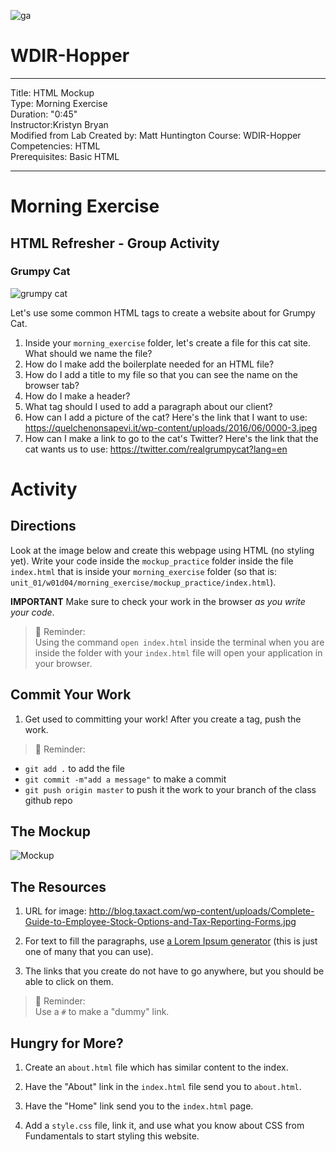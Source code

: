 ![ga](http://mobbook.generalassemb.ly/ga_cog.png)

# WDIR-Hopper

---
Title: HTML Mockup <br>
Type: Morning Exercise<br>
Duration: "0:45"<br>
Instructor:Kristyn Bryan<br>
Modified from Lab Created by: Matt Huntington
    Course: WDIR-Hopper<br>
Competencies: HTML <br>
Prerequisites: Basic HTML <br>

---
# Morning Exercise

## HTML Refresher - Group Activity
### Grumpy Cat

![grumpy cat](http://s2.quickmeme.com/img/98/98f9148accd765ffd0e6d2dc052c83e05805138b05f5f85f462c6fb0413ef731.jpg)

Let's use some common HTML tags to create a website about for Grumpy Cat.

1) Inside your `morning_exercise` folder, let's create a file for this cat site. What should we name the file?
2) How do I make add the boilerplate needed for an HTML file?
3) How do I add a title to my file so that you can see the name on the browser tab?
4) How do I make a header?
5) What tag should I used to add a paragraph about our client?
6) How can I add a picture of the cat? Here's the link that I want to use: 
https://quelchenonsapevi.it/wp-content/uploads/2016/06/0000-3.jpeg
7) How can I make a link to go to the cat's Twitter? Here's the link that the cat wants us to use: 
https://twitter.com/realgrumpycat?lang=en

# Activity

## Directions
Look at the image below and create this webpage using HTML (no styling yet). Write your code inside the `mockup_practice` folder inside the file `index.html` that is inside your `morning_exercise` folder (so that is: `unit_01/w01d04/morning_exercise/mockup_practice/index.html`).

**IMPORTANT** Make sure to check your work in the browser *as you write your code*.

>:elephant: Reminder:<br>
Using the command `open index.html` inside the terminal when you are inside the folder with your `index.html` file will open your application in your browser.

## Commit Your Work

1. Get used to committing your work! After you create a tag, push the work.

>:elephant: Reminder:<br>
  - `git add .` to add the file
  - `git commit -m"add a message"` to make a commit
  - `git push origin master` to push it the work to your branch of the class github repo

## The Mockup
![Mockup](https://i.imgur.com/XLnBkER.png)

## The Resources
1. URL for image: http://blog.taxact.com/wp-content/uploads/Complete-Guide-to-Employee-Stock-Options-and-Tax-Reporting-Forms.jpg

1. For text to fill the paragraphs, use [a Lorem Ipsum generator](http://www.lipsum.com/) (this is just one of many that you can use).

1. The links that you create do not have to go anywhere, but you should be able to click on them.

>:elephant: Reminder:<br>
Use a `#` to make a "dummy" link.

## Hungry for More?

1. Create an `about.html` file which has similar content to the index.  

2. Have the "About" link in the `index.html` file send you to `about.html`.

3. Have the "Home" link send you to the `index.html` page.

4. Add a `style.css` file, link it, and use what you know about CSS from Fundamentals to start styling this website.

